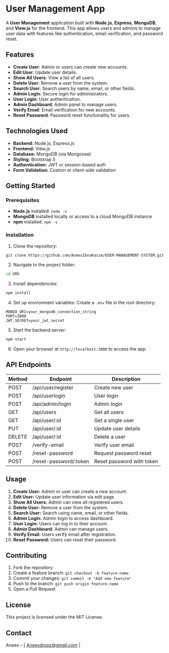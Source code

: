 # User Management App

A **User Management** application built with **Node.js**, **Express**, **MongoDB**, and **View\.js** for the frontend. This app allows users and admins to manage user data with features like authentication, email verification, and password reset.

## Features

* **Create User**: Admin or users can create new accounts.
* **Edit User**: Update user details.
* **Show All Users**: View a list of all users.
* **Delete User**: Remove a user from the system.
* **Search User**: Search users by name, email, or other fields.
* **Admin Login**: Secure login for administrators.
* **User Login**: User authentication.
* **Admin Dashboard**: Admin panel to manage users.
* **Verify Email**: Email verification for new accounts.
* **Reset Password**: Password reset functionality for users.

## Technologies Used

* **Backend:** Node.js, Express.js
* **Frontend:** View\.js
* **Database:** MongoDB (via Mongoose)
* **Styling:** Bootstrap 5
* **Authentication:** JWT or session-based auth
* **Form Validation:** Custom or client-side validation

## Getting Started

### Prerequisites

* **Node.js** installed: `node -v`
* **MongoDB** installed locally or access to a cloud MongoDB instance
* **npm** installed: `npm -v`

### Installation

1. Clone the repository:

```bash
git clone https://github.com/AneesIbnuKasim/USER-MANAGEMENT-SYSTEM.git
```

2. Navigate to the project folder:

```bash
cd UMS
```

3. Install dependencies:

```bash
npm install
```

4. Set up environment variables:
   Create a `.env` file in the root directory:

```
MONGO_URI=your_mongodb_connection_string
PORT=3000
JWT_SECRET=your_jwt_secret
```

5. Start the backend server:

```bash
npm start
```

6. Open your browser at `http://localhost:3000` to access the app.


## API Endpoints

| Method | Endpoint                | Description               |
| ------ | ----------------------- | ------------------------- |
| POST   | /api/user/register      | Create new user           |
| POST   | /api/userlogin          | User login                |
| POST   | /api/admin/login        | Admin login               |
| GET    | /api/users              | Get all users             |
| GET    | /api/user/\:id          | Get a single user         |
| PUT    | /api/user/\:id          | Update user details       |
| DELETE | /api/user/\:id          | Delete a user             |
| POST   | /verify-email           | Verify user email         |
| POST   | /reset-password         | Request password reset    |
| POST   | /reset-password/\:token | Reset password with token |

## Usage

1. **Create User:** Admin or user can create a new account.
2. **Edit User:** Update user information via edit page.
3. **Show All Users:** Admin can view all registered users.
4. **Delete User:** Remove a user from the system.
5. **Search User:** Search using name, email, or other fields.
6. **Admin Login:** Admin login to access dashboard.
7. **User Login:** Users can log in to their account.
8. **Admin Dashboard:** Admin can manage users.
9. **Verify Email:** Users verify email after registration.
10. **Reset Password:** Users can reset their password.

## Contributing

1. Fork the repository
2. Create a feature branch: `git checkout -b feature-name`
3. Commit your changes: `git commit -m "Add new feature"`
4. Push to the branch: `git push origin feature-name`
5. Open a Pull Request

## License

This project is licensed under the MIT License.

## Contact

Anees – [ Aneesdropz@gmail.com ]
